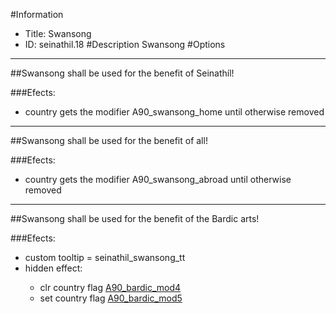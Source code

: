 #Information
 - Title: Swansong
 - ID: seinathil.18
#Description
Swansong
#Options

___
##Swansong shall be used for the benefit of Seinathíl!

###Efects:<ul><li>country gets the modifier A90_swansong_home until otherwise removed</li></ul>

___
##Swansong shall be used for the benefit of all!

###Efects:<ul><li>country gets the modifier A90_swansong_abroad until otherwise removed</li></ul>

___
##Swansong shall be used for the benefit of the Bardic arts!

###Efects:<ul><li>custom tooltip = seinathil_swansong_tt</li><li>hidden effect:</li><ul><li>clr country flag [A90_bardic_mod4](../flags/a90_bardic_mod4.md)</li><li>set country flag [A90_bardic_mod5](../flags/a90_bardic_mod5.md)</li></ul></ul>

